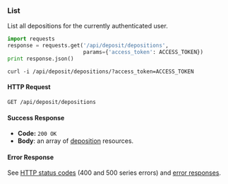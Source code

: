 ### List

List all depositions for the currently authenticated user.

```python
import requests
response = requests.get('/api/deposit/depositions',
                        params={'access_token': ACCESS_TOKEN})
print response.json()
```

```shell
curl -i /api/deposit/depositions/?access_token=ACCESS_TOKEN
```

#### HTTP Request

`GET /api/deposit/depositions`

#### Success Response

* **Code:** `200 OK`
* **Body**: an array of [deposition](#deposit) resources.

#### Error Response

See [HTTP status codes](#http-status-codes) (400 and 500 series errors) and
[error responses](#errors).
